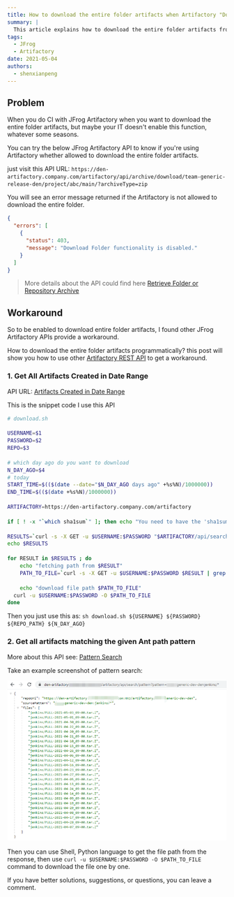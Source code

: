 ```yaml
---
title: How to download the entire folder artifacts when Artifactory "Download Folder functionality is disabled"?
summary: |
  This article explains how to download the entire folder artifacts from JFrog Artifactory when the "Download Folder functionality is disabled". It provides a workaround using Artifactory REST APIs to retrieve and download artifacts programmatically.
tags:
  - JFrog
  - Artifactory
date: 2021-05-04
authors:
  - shenxianpeng
---
```


## Problem

When you do CI with JFrog Artifactory when you want to download the entire folder artifacts, but maybe your IT doesn't enable this function, whatever some seasons.


You can try the below JFrog Artifactory API to know if you're using Artifactory whether allowed to download the entire folder artifacts.

just visit this API URL: `https://den-artifactory.company.com/artifactory/api/archive/download/team-generic-release-den/project/abc/main/?archiveType=zip`

You will see an error message returned if the Artifactory is not allowed to download the entire folder.

```json
{
  "errors": [
    {
      "status": 403,
      "message": "Download Folder functionality is disabled."
    }
  ]
}
```

> More details about the API could find here [Retrieve Folder or Repository Archive](https://www.jfrog.com/confluence/display/JFROG/Artifactory+REST+API#ArtifactoryRESTAPI-RetrieveFolderorRepositoryArchive)

## Workaround

So to be enabled to download entire folder artifacts, I found other JFrog Artifactory APIs provide a workaround.

How to download the entire folder artifacts programmatically? this post will show you how to use other [Artifactory REST API](https://www.jfrog.com/confluence/display/JFROG/Artifactory+REST+API) to get a workaround.

### 1. Get All Artifacts Created in Date Range

API URL: [Artifacts Created in Date Range](https://www.jfrog.com/confluence/display/JFROG/Artifactory+REST+API#ArtifactoryRESTAPI-ArtifactsCreatedinDateRange)

This is the snippet code I use this API

```bash
# download.sh

USERNAME=$1
PASSWORD=$2
REPO=$3

# which day ago do you want to download
N_DAY_AGO=$4
# today
START_TIME=$(($(date --date="$N_DAY_AGO days ago" +%s%N)/1000000))
END_TIME=$(($(date +%s%N)/1000000))

ARTIFACTORY=https://den-artifactory.company.com/artifactory

if [ ! -x "`which sha1sum`" ]; then echo "You need to have the 'sha1sum' command in your path."; exit 1; fi

RESULTS=`curl -s -X GET -u $USERNAME:$PASSWORD "$ARTIFACTORY/api/search/creation?from=$START_TIME&to=$END_TIME&repos=$REPO" | grep uri | awk '{print $3}' | sed s'/.$//' | sed s'/.$//' | sed -r 's/^.{1}//'`
echo $RESULTS

for RESULT in $RESULTS ; do
    echo "fetching path from $RESULT"
    PATH_TO_FILE=`curl -s -X GET -u $USERNAME:$PASSWORD $RESULT | grep downloadUri | awk '{print $3}' | sed s'/.$//' | sed s'/.$//' | sed -r 's/^.{1}//'`

	echo "download file path $PATH_TO_FILE"
  curl -u $USERNAME:$PASSWORD -O $PATH_TO_FILE
done
```

Then you just use this as: `sh download.sh ${USERNAME} ${PASSWORD} ${REPO_PATH} ${N_DAY_AGO}`

### 2. Get all artifacts matching the given Ant path pattern

More about this API see: [Pattern Search](https://www.jfrog.com/confluence/display/JFROG/Artifactory+REST+API#ArtifactoryRESTAPI-PatternSearch)

Take an example screenshot of pattern search:

![通过模式来搜索](pattern-search.png)

Then you can use Shell, Python language to get the file path from the response, then use `curl -u $USERNAME:$PASSWORD -O $PATH_TO_FILE` command to download the file one by one.

If you have better solutions, suggestions, or questions, you can leave a comment.
